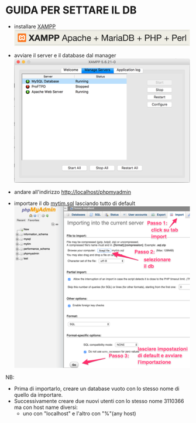 # GUIDA PER SETTARE IL DB

 - installare [XAMPP](https://www.apachefriends.org/it/index.html)
![XAMPP slogan](../WEBSITE/img/xampp-slogan.png)

 - avviare il server e il database dal manager
 ![manager XAMPP for MAC OSX](../WEBSITE/img/managerXAMPPforOSX.png)

 - andare all'indirizzo [http://localhost/phpmyadmin](http://localhost/phpmyadmin)

 - importare il db [mytim.sql](https://github.com/ild0tt0re/HYP_2015-16/blob/master/DB/mytim.sql) lasciando tutto di default
![phpmyadmin import](../WEBSITE/img/phpmyadmin_import.png)

NB:
- Prima di importarlo, creare un database vuoto con lo stesso nome di quello da importare.
- Successivamente creare due nuovi utenti con lo stesso nome 3110366 ma con host name diversi: 
     - uno con "localhost" e l'altro con "%"(any host) 
